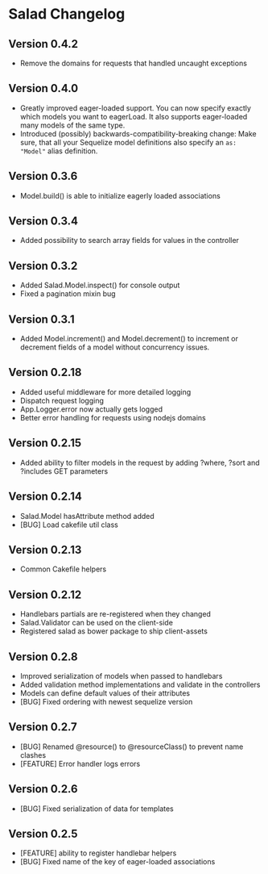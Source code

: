 # Salad Changelog

## Version 0.4.2
* Remove the domains for requests that handled uncaught exceptions

## Version 0.4.0
* Greatly improved eager-loaded support. You can now specify exactly which models
  you want to eagerLoad. It also supports eager-loaded many models of the same
  type.
* Introduced (possibly) backwards-compatibility-breaking change: Make sure, that
  all your Sequelize model definitions also specify an `as: "Model"` alias
  definition.

## Version 0.3.6
* Model.build() is able to initialize eagerly loaded associations

## Version 0.3.4
* Added possibility to search array fields for values in the controller

## Version 0.3.2
* Added Salad.Model.inspect() for console output
* Fixed a pagination mixin bug

## Version 0.3.1
* Added Model.increment() and Model.decrement() to increment or decrement fields
  of a model without concurrency issues.

## Version 0.2.18
* Added useful middleware for more detailed logging
* Dispatch request logging
* App.Logger.error now actually gets logged
* Better error handling for requests using nodejs domains

## Version 0.2.15
* Added ability to filter models in the request by adding ?where, ?sort
  and ?includes GET parameters

## Version 0.2.14
* Salad.Model hasAttribute method added
* [BUG] Load cakefile util class

## Version 0.2.13
* Common Cakefile helpers

## Version 0.2.12
* Handlebars partials are re-registered when they changed
* Salad.Validator can be used on the client-side
* Registered salad as bower package to ship client-assets

## Version 0.2.8
* Improved serialization of models when passed to handlebars
* Added validation method implementations and validate in the controllers
* Models can define default values of their attributes
* [BUG] Fixed ordering with newest sequelize version

## Version 0.2.7
* [BUG] Renamed @resource() to @resourceClass() to prevent name clashes
* [FEATURE] Error handler logs errors

## Version 0.2.6
* [BUG] Fixed serialization of data for templates

## Version 0.2.5
* [FEATURE] ability to register handlebar helpers
* [BUG] Fixed name of the key of eager-loaded associations
